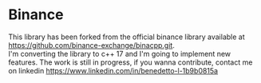 # Binance
This library has been forked from the official binance library available at https://github.com/binance-exchange/binacpp.git.  
I'm converting the library to c++ 17 and I'm going to implement new features.
The work is still in progress, if you wanna contribute, contact me on linkedin https://www.linkedin.com/in/benedetto-l-1b9b0815a
